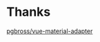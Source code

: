 # Thanks

[pgbross/vue-material-adapter](https://github.com/pgbross/vue-material-adapter/blob/main/packages/button/button.html)
